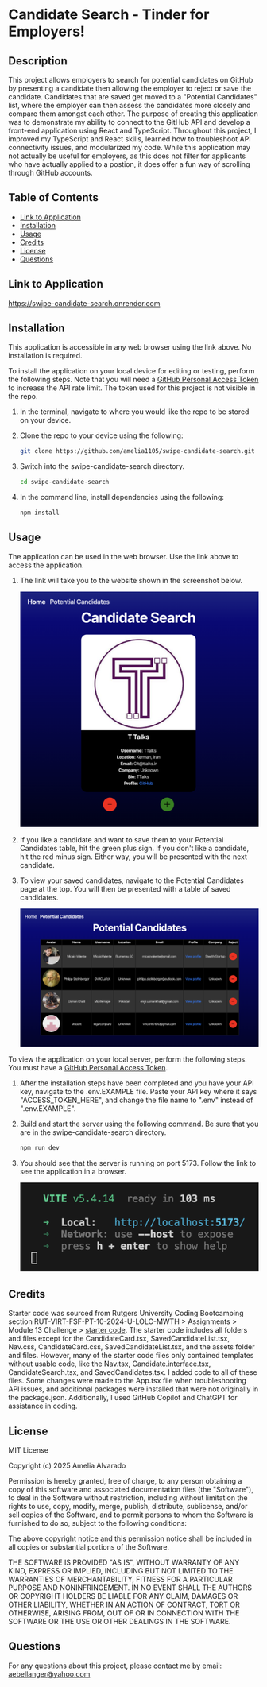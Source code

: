 # Candidate Search - Tinder for Employers!

## Description

This project allows employers to search for potential candidates on GitHub by presenting a candidate then allowing the employer to reject or save the candidate. Candidates that are saved get moved to a "Potential Candidates" list, where the employer can then assess the candidates more closely and compare them amongst each other. The purpose of creating this application was to demonstrate my ability to connect to the GitHub API and develop a front-end application using React and TypeScript. Throughout this project, I improved my TypeScript and React skills, learned how to troubleshoot API connectivity issues, and modularized my code. While this application may not actually be useful for employers, as this does not filter for applicants who have actually applied to a postion, it does offer a fun way of scrolling through GitHub accounts.

## Table of Contents

- [Link to Application](#link-to-application)
- [Installation](#installation)
- [Usage](#usage)
- [Credits](#credits)
- [License](#license)
- [Questions](#questions)

## Link to Application

https://swipe-candidate-search.onrender.com

## Installation

This application is accessible in any web browser using the link above. No installation is required.

To install the application on your local device for editing or testing, perform the following steps. Note that you will need a [GitHub Personal Access Token](https://docs.github.com/en/authentication/keeping-your-account-and-data-secure/managing-your-personal-access-tokens#creating-a-fine-grained-personal-access-token) to increase the API rate limit. The token used for this project is not visible in the repo.

1. In the terminal, navigate to where you would like the repo to be stored on your device.

2. Clone the repo to your device using the following:

    ```sh
    git clone https://github.com/amelia1105/swipe-candidate-search.git
    ```

3. Switch into the swipe-candidate-search directory. 

    ```sh
    cd swipe-candidate-search
    ```

4. In the command line, install dependencies using the following:

    ```sh
    npm install
    ```

## Usage

The application can be used in the web browser. Use the link above to access the application.

1. The link will take you to the website shown in the screenshot below.

    ![candidate search home page](./assets/home-page.png)

2. If you like a candidate and want to save them to your Potential Candidates table, hit the green plus sign. If you don't like a candidate, hit the red minus sign. Either way, you will be presented with the next candidate.

3. To view your saved candidates, navigate to the Potential Candidates page at the top. You will then be presented with a table of saved candidates.

    ![table of saved candidates](./assets/potential-candidates.png)


To view the application on your local server, perform the following steps. You must have a [GitHub Personal Access Token](https://docs.github.com/en/authentication/keeping-your-account-and-data-secure/managing-your-personal-access-tokens#creating-a-fine-grained-personal-access-token).

1. After the installation steps have been completed and you have your API key, navigate to the .env.EXAMPLE file. Paste your API key where it says "ACCESS_TOKEN_HERE", and change the file name to ".env" instead of ".env.EXAMPLE".

2. Build and start the server using the following command. Be sure that you are in the swipe-candidate-search directory.

    ```sh
    npm run dev
    ```

2. You should see that the server is running on port 5173. Follow the link to see the application in a browser.

    ![server running on port 5173](./assets/success.png)

## Credits

Starter code was sourced from Rutgers University Coding Bootcamping section RUT-VIRT-FSF-PT-10-2024-U-LOLC-MWTH > Assignments > Module 13 Challenge > [starter code](https://bootcampspot.instructure.com/courses/6369/assignments/90354?module_item_id=1341351). The starter code includes all folders and files except for the CandidateCard.tsx, SavedCandidateList.tsx, Nav.css, CandidateCard.css, SavedCandidateList.tsx, and the assets folder and files. However, many of the starter code files only contained templates without usable code, like the Nav.tsx, Candidate.interface.tsx, CandidateSearch.tsx, and SavedCandidates.tsx. I added code to all of these files. Some changes were made to the App.tsx file when troubleshooting API issues, and additional packages were installed that were not originally in the package.json. Additionally, I used GitHub Copilot and ChatGPT for assistance in coding.

## License

MIT License

Copyright (c) 2025 Amelia Alvarado

Permission is hereby granted, free of charge, to any person obtaining a copy
of this software and associated documentation files (the "Software"), to deal
in the Software without restriction, including without limitation the rights
to use, copy, modify, merge, publish, distribute, sublicense, and/or sell
copies of the Software, and to permit persons to whom the Software is
furnished to do so, subject to the following conditions:

The above copyright notice and this permission notice shall be included in all
copies or substantial portions of the Software.

THE SOFTWARE IS PROVIDED "AS IS", WITHOUT WARRANTY OF ANY KIND, EXPRESS OR
IMPLIED, INCLUDING BUT NOT LIMITED TO THE WARRANTIES OF MERCHANTABILITY,
FITNESS FOR A PARTICULAR PURPOSE AND NONINFRINGEMENT. IN NO EVENT SHALL THE
AUTHORS OR COPYRIGHT HOLDERS BE LIABLE FOR ANY CLAIM, DAMAGES OR OTHER
LIABILITY, WHETHER IN AN ACTION OF CONTRACT, TORT OR OTHERWISE, ARISING FROM,
OUT OF OR IN CONNECTION WITH THE SOFTWARE OR THE USE OR OTHER DEALINGS IN THE
SOFTWARE.

## Questions

For any questions about this project, please contact me by email: aebellanger@yahoo.com